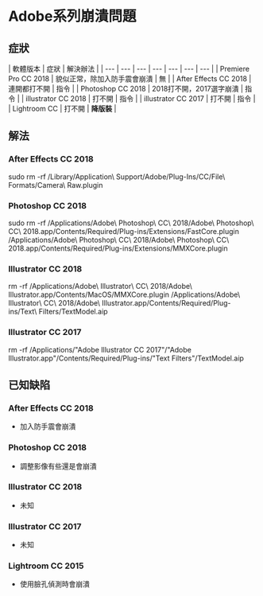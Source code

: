 # Adobe系列崩潰問題

## 症狀

| 軟體版本 | 症狀 | 解決辦法 |
| --- | --- | --- | --- | --- | --- | --- |
| Premiere Pro CC 2018 | 貌似正常，除加入防手震會崩潰 | 無 |
| After Effects CC 2018 | 連開都打不開 | 指令 |
| Photoshop CC  2018 | 2018打不開，2017選字崩潰 | 指令 |
| illustrator CC 2018 | 打不開 | 指令 |
| illustrator CC 2017 | 打不開 | 指令 |
| Lightroom CC | 打不開 | **降版裝** |

## 解法

### After Effects CC 2018

sudo rm -rf /Library/Application\ Support/Adobe/Plug-Ins/CC/File\ Formats/Camera\ Raw.plugin

### Photoshop CC 2018

sudo rm -rf /Applications/Adobe\ Photoshop\ CC\ 2018/Adobe\ Photoshop\ CC\ 2018.app/Contents/Required/Plug-ins/Extensions/FastCore.plugin /Applications/Adobe\ Photoshop\ CC\ 2018/Adobe\ Photoshop\ CC\ 2018.app/Contents/Required/Plug-ins/Extensions/MMXCore.plugin

### Illustrator CC 2018

rm -rf /Applications/Adobe\ Illustrator\ CC\ 2018/Adobe\ Illustrator.app/Contents/MacOS/MMXCore.plugin  /Applications/Adobe\ Illustrator\ CC\ 2018/Adobe\ Illustrator.app/Contents/Required/Plug-ins/Text\ Filters/TextModel.aip

### Illustrator CC 2017

rm -rf /Applications/"Adobe Illustrator CC 2017"/"Adobe Illustrator.app"/Contents/Required/Plug-ins/"Text Filters"/TextModel.aip

## 已知缺陷

### After Effects CC 2018

* 加入防手震會崩潰

### Photoshop CC 2018

* 調整影像有些還是會崩潰

### Illustrator CC 2018

* 未知

### Illustrator CC 2017

* 未知

### Lightroom CC 2015

* 使用臉孔偵測時會崩潰

